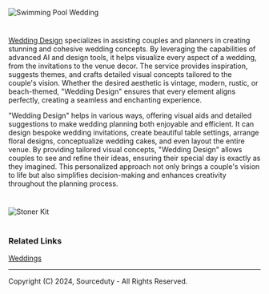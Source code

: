 ![Swimming Pool Wedding](https://github.com/sourceduty/Wedding_Design/assets/123030236/9dc07ac6-982b-48c8-9a4c-df18efcc3fe9)

>
#

[Wedding Design](https://chatgpt.com/g/g-fXhJAisdE-wedding-design) specializes in assisting couples and planners in creating stunning and cohesive wedding concepts. By leveraging the capabilities of advanced AI and design tools, it helps visualize every aspect of a wedding, from the invitations to the venue decor. The service provides inspiration, suggests themes, and crafts detailed visual concepts tailored to the couple's vision. Whether the desired aesthetic is vintage, modern, rustic, or beach-themed, "Wedding Design" ensures that every element aligns perfectly, creating a seamless and enchanting experience.

"Wedding Design" helps in various ways, offering visual aids and detailed suggestions to make wedding planning both enjoyable and efficient. It can design bespoke wedding invitations, create beautiful table settings, arrange floral designs, conceptualize wedding cakes, and even layout the entire venue. By providing tailored visual concepts, "Wedding Design" allows couples to see and refine their ideas, ensuring their special day is exactly as they imagined. This personalized approach not only brings a couple's vision to life but also simplifies decision-making and enhances creativity throughout the planning process.

#

![Stoner Kit](https://github.com/sourceduty/Wedding_Design/assets/123030236/a23b45ee-cf24-441c-931c-bd4cf40775cc)

#
### Related Links

[Weddings](https://github.com/sourceduty/Weddings)

***
Copyright (C) 2024, Sourceduty - All Rights Reserved.
